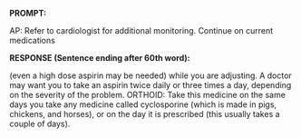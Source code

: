 **PROMPT:**

AP:  Refer to cardiologist for additional monitoring. Continue on current medications

**RESPONSE (Sentence ending after 60th word):**

(even a high dose aspirin may be needed) while you are adjusting. A doctor may want you to take an aspirin twice daily or three times a day, depending on the severity of the problem. ORTHOID:  Take this medicine on the same days you take any medicine called cyclosporine (which is made in pigs, chickens, and horses), or on the day it is prescribed (this usually takes a couple of days). 
